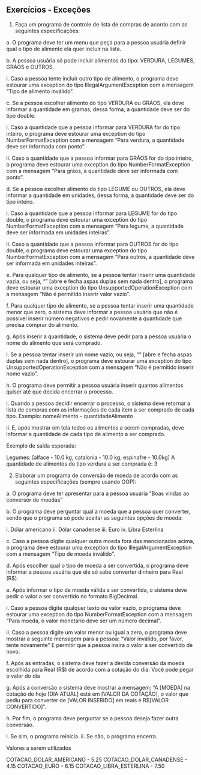 ## Exercícios - Exceções

  1. Faça um programa de controle de lista de compras de acordo com
as seguintes especificações:

a. O programa deve ter um menu que peça para a pessoa usuária
definir qual o tipo de alimento ela quer incluir na lista.

b. A pessoa usuária só pode incluir alimentos do tipo: VERDURA,
LEGUMES, GRÃOS e OUTROS.

i. Caso a pessoa tente incluir outro tipo de alimento, o
programa deve estourar uma exception do tipo
IllegalArgumentException com a mensagem “Tipo de
alimento inválido”.

c. Se a pessoa escolher alimento do tipo VERDURA ou GRÃOS,
ela deve informar a quantidade em gramas, dessa forma, a
quantidade deve ser do tipo double.

i. Caso a quantidade que a pessoa informar para
VERDURA for do tipo inteiro, o programa deve estourar
uma exception do tipo NumberFormatException com
a mensagem “Para verdura, a quantidade deve ser
informada com ponto”.

ii. Caso a quantidade que a pessoa informar para GRÃOS
for do tipo inteiro, o programa deve estourar uma
exception do tipo NumberFormatException com a
mensagem “Para grãos, a quantidade deve ser
informada com ponto”.

d. Se a pessoa escolher alimento do tipo LEGUME ou OUTROS,
ela deve informar a quantidade em unidades, dessa forma, a
quantidade deve ser do tipo inteiro.

i. Caso a quantidade que a pessoa informar para LEGUME
for do tipo double, o programa deve estourar uma exception do tipo NumberFormatException com a
mensagem “Para legume, a quantidade deve ser
informada em unidades inteiras”.

ii. Caso a quantidade que a pessoa informar para OUTROS
for do tipo double, o programa deve estourar uma
exception do tipo NumberFormatException com a
mensagem “Para outros, a quantidade deve ser
informada em unidades inteiras”.

e. Para qualquer tipo de alimento, se a pessoa tentar inserir uma
quantidade vazia, ou seja, “” [abre e fecha aspas duplas sem
nada dentro], o programa deve estourar uma exception do tipo
UnsupportedOperationException com a mensagem “Não é
permitido inserir valor vazio”.

f. Para qualquer tipo de alimento, se a pessoa tentar inserir uma
quantidade menor que zero, o sistema deve informar a pessoa
usuária que não é possível inserir número negativos e pedir
novamente a quantidade que precisa comprar do alimento.

g. Após inserir a quantidade, o sistema deve pedir para a pessoa
usuária o nome do alimento que será comprado.

i. Se a pessoa tentar inserir um nome vazio, ou seja, “” [abre
e fecha aspas duplas sem nada dentro], o programa deve
estourar uma exception do tipo
UnsupportedOperationException com a mensagem
“Não é permitido inserir nome vazio”.

h. O programa deve permitir a pessoa usuária inserir quantos
alimentos quiser até que decida encerrar o processo.

i. Quando a pessoa decidir encerrar o processo, o sistema
deve retornar a lista de compras com as informações de
cada item a ser comprado de cada tipo.
Exemplo: nomeAlimento - quantidadeAlimento

ii. E, após mostrar em tela todos os alimentos a serem compradas, deve informar a quantidade de cada tipo de
alimento a ser comprado.

Exemplo de saída esperada:

Legumes:
[alface - 10.0 kg, catalonia - 10.0 kg, espinafre - 10.0kg]
A quantidade de alimentos do tipo verdura a ser comprada
é: 3


2. Elaborar um programa de conversão de moeda de acordo com as
seguintes especificações (sempre usando OOP):

a. O programa deve ter apresentar para a pessoa usuária “Boas
vindas ao conversor de moedas”

b. O programa deve perguntar qual a moeda que a pessoa quer
converter, sendo que o programa só pode aceitar as seguintes
opções de moeda:

i. Dólar americano
ii. Dólar canadense
iii. Euro
iv. Libra Esterlina

c. Caso a pessoa digite qualquer outra moeda fora das
mencionadas acima, o programa deve estourar uma exception
do tipo IllegalArgumentException com a mensagem “Tipo de
moeda inválido”.

d. Após escolher qual o tipo de moeda a ser convertida, o
programa deve informar a pessoa usuária que ele só sabe
converter dinheiro para Real (R$).

e. Após informar o tipo de moeda válida a ser convertida, o
sistema deve pedir o valor a ser convertido no formato BigDecimal.

i. Caso a pessoa digite qualquer texto ou valor vazio, o
programa deve estourar uma exception do tipo
NumberFormatException com a mensagem “Para
moeda, o valor monetário deve ser um número decimal”.

ii. Caso a pessoa digite um valor menor ou igual a zero, o
programa deve mostrar a seguinte mensagem para a
pessoa: “Valor inválido, por favor, tente novamente” E
permitir que a pessoa insira o valor a ser convertido de
novo.

f. Após as entradas, o sistema deve fazer a devida conversão da
moeda escolhida para Real (R$) de acordo com a cotação do
dia. Você pode pegar o valor do dia

g. Após a conversão o sistema deve mostrar a mensagem: “A
[MOEDA] na cotação de hoje [DIA ATUAL] está em [VALOR DA
COTAÇÃO], o valor que pediu para converter de [VALOR
INSERIDO] em reais é R$[VALOR CONVERTIDO]”.

h. Por fim, o programa deve perguntar se a pessoa deseja fazer
outra conversão.

i. Se sim, o programa reinicia.
ii. Se não, o programa encerra.

Valores a serem utilizados

COTACAO_DOLAR_AMERICANO - 5.25
COTACAO_DOLAR_CANADENSE - 4.15
COTACAO_EURO - 6.15
COTACAO_LIBRA_ESTERLINA - 7.50
